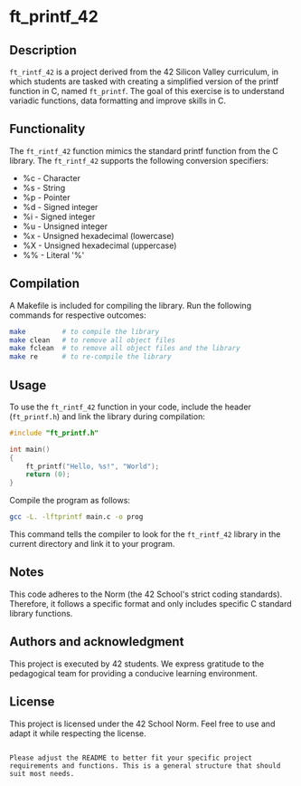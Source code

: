
# ft_printf_42

## Description

`ft_rintf_42` is a project derived from the 42 Silicon Valley curriculum, in which students are tasked with creating a simplified version of the printf function in C, named `ft_printf`. The goal of this exercise is to understand variadic functions, data formatting and improve skills in C.

## Functionality

The `ft_rintf_42` function mimics the standard printf function from the C library. The `ft_rintf_42` supports the following conversion specifiers:

* %c - Character
* %s - String
* %p - Pointer
* %d - Signed integer
* %i - Signed integer
* %u - Unsigned integer
* %x - Unsigned hexadecimal (lowercase)
* %X - Unsigned hexadecimal (uppercase)
* %% - Literal '%'

## Compilation

A Makefile is included for compiling the library. Run the following commands for respective outcomes:

```bash
make         # to compile the library
make clean   # to remove all object files
make fclean  # to remove all object files and the library
make re      # to re-compile the library
```

## Usage

To use the `ft_rintf_42` function in your code, include the header (`ft_printf.h`) and link the library during compilation:

```c
#include "ft_printf.h"

int main()
{
    ft_printf("Hello, %s!", "World");
    return (0);
}
```

Compile the program as follows:

```bash
gcc -L. -lftprintf main.c -o prog
```

This command tells the compiler to look for the `ft_rintf_42` library in the current directory and link it to your program.

## Notes

This code adheres to the Norm (the 42 School's strict coding standards). Therefore, it follows a specific format and only includes specific C standard library functions.

## Authors and acknowledgment

This project is executed by 42 students. We express gratitude to the pedagogical team for providing a conducive learning environment.

## License

This project is licensed under the 42 School Norm. Feel free to use and adapt it while respecting the license.
```

Please adjust the README to better fit your specific project requirements and functions. This is a general structure that should suit most needs.
